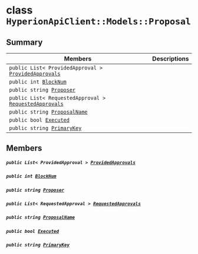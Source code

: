 # class `HyperionApiClient::Models::Proposal` 

## Summary

 Members                                | Descriptions                                
----------------------------------------|---------------------------------------------
`public List< ProvidedApproval > `[`ProvidedApprovals`](#class_hyperion_api_client_1_1_models_1_1_proposal_1a322ae2558ae2dc9003e1885b3c661bb8) | 
`public int `[`BlockNum`](#class_hyperion_api_client_1_1_models_1_1_proposal_1a5c75360929c5cb4353443f5c28de94dd) | 
`public string `[`Proposer`](#class_hyperion_api_client_1_1_models_1_1_proposal_1ab64ed459104db5638ca37b99837cf20c) | 
`public List< RequestedApproval > `[`RequestedApprovals`](#class_hyperion_api_client_1_1_models_1_1_proposal_1a98d828510e5b2dc13d3f665287ea84fe) | 
`public string `[`ProposalName`](#class_hyperion_api_client_1_1_models_1_1_proposal_1a49c959b124a1f60eedeab87503330596) | 
`public bool `[`Executed`](#class_hyperion_api_client_1_1_models_1_1_proposal_1a24fa5ab7733fddb6007d81d5d9365877) | 
`public string `[`PrimaryKey`](#class_hyperion_api_client_1_1_models_1_1_proposal_1ac00c14f8557e6224e7ad8daf0bfa0fef) | 

## Members

##### `public List< ProvidedApproval > `[`ProvidedApprovals`](#class_hyperion_api_client_1_1_models_1_1_proposal_1a322ae2558ae2dc9003e1885b3c661bb8) 

##### `public int `[`BlockNum`](#class_hyperion_api_client_1_1_models_1_1_proposal_1a5c75360929c5cb4353443f5c28de94dd) 

##### `public string `[`Proposer`](#class_hyperion_api_client_1_1_models_1_1_proposal_1ab64ed459104db5638ca37b99837cf20c) 

##### `public List< RequestedApproval > `[`RequestedApprovals`](#class_hyperion_api_client_1_1_models_1_1_proposal_1a98d828510e5b2dc13d3f665287ea84fe) 

##### `public string `[`ProposalName`](#class_hyperion_api_client_1_1_models_1_1_proposal_1a49c959b124a1f60eedeab87503330596) 

##### `public bool `[`Executed`](#class_hyperion_api_client_1_1_models_1_1_proposal_1a24fa5ab7733fddb6007d81d5d9365877) 

##### `public string `[`PrimaryKey`](#class_hyperion_api_client_1_1_models_1_1_proposal_1ac00c14f8557e6224e7ad8daf0bfa0fef) 

